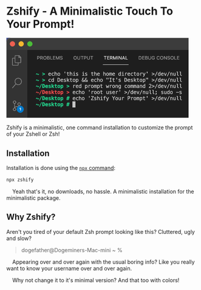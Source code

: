 # Zshify - A Minimalistic Touch To Your Prompt!

<img src="https://raw.githubusercontent.com/nrjdalal/zshify/master/zshify.png" width="480">

Zshify is a minimalistic, one command installation to customize the prompt of your Zshell or Zsh!

## Installation

Installation is done using the [`npx` command](https://docs.npmjs.com/getting-started/installing-npm-packages-locally):

```zsh
npx zshify
```

&nbsp;&nbsp;&nbsp;&nbsp;Yeah that's it, no downloads, no hassle. A minimalistic installation for the minimalistic package.

## Why Zshify?

Aren't you tired of your default Zsh prompt looking like this? Cluttered, ugly and slow?

> dogefather@Dogeminers-Mac-mini ~ %

&nbsp;&nbsp;&nbsp;&nbsp;Appearing over and over again with the usual boring info? Like you really want to know your username over and over again.

&nbsp;&nbsp;&nbsp;&nbsp;Why not change it to it's minimal version? And that too with colors!
